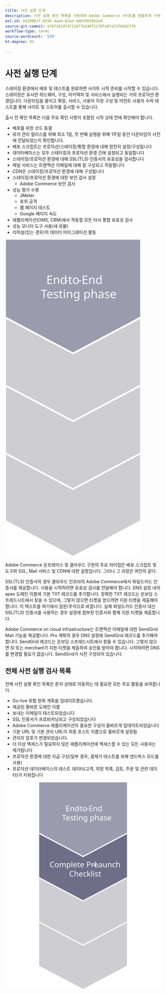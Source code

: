 ```yaml
---
title: 사전 실행 단계
description: 사전 실행 확인 목록을 사용하여 Adobe Commerce 사이트를 원활하게 구현할 수 있습니다.
exl-id: bd10881f-0336-4aa4-82ad-4d635010e2e4
source-git-commit: e76f101df47116f7b246f21f0fe0fa72769d2776
workflow-type: tm+mt
source-wordcount: '520'
ht-degree: 0%

---
```


# 사전 실행 단계

스테이징 환경에서 배포 및 테스트를 완료하면 사이트 시작 준비를 시작할 수 있습니다. 스테이징은 유사한 하드웨어, 구성, 아키텍처 및 서비스에서 실행되는 거의 프로덕션 환경입니다. 다운타임을 줄이고 확장, 서비스, 사용자 지정 구성 및 머천트 사용자 수락 테스트를 통해 사이트 및 스토어를 출시할 수 있습니다.

출시 전 확인 목록은 다음 주요 확인 사항이 포함된 시작 상태 전에 확인해야 합니다.

- 배포를 위한 코드 동결
- 유지 관리 릴리스를 위해 최소 1일, 첫 번째 실행을 위해 1주일 동안 다운타임이 사전에 전달되었는지 확인합니다.
- 배포 스크립트는 프로덕션/스테이징/통합 환경에 대해 완전히 설정/구성됩니다
- 데이터베이스는 모두 스테이징과 프로덕션 환경 간에 설정되고 동일합니다
- 스테이징/프로덕션 환경에 대해 SSL(TLS) 인증서의 유효성을 검사합니다
- 메일 서비스는 트랜잭션 이메일에 대해 잘 구성되고 작동합니다
- CDN은 스테이징/프로덕션 환경에 대해 구성됩니다
- 스테이징/프로덕션 환경에 대한 보안 검사 설정
   - Adobe Commerce 보안 검사
- 성능 평가 수행
   - JMeter
   - 포위 공격
   - 웹 페이지 테스트
   - Google 페이지 속도
- 애플리케이션(OMS, CRM)에서 작동할 모든 타사 통합 유효성 검사
- 성능 모니터 도구 사용(새 유물)
- 리허설(있는 경우)의 데이터 마이그레이션 활동

![실행 프로세스의 1단계를 보여주는 다이어그램](../../assets/playbooks/launch-steps-1.svg)

Adobe Commerce 온프레미스 및 클라우드 구현의 주요 차이점은 배포 스크립트 및 도구와 SSL, Mail 서비스 및 CDN에 대한 설정입니다. 그러나 그 과정은 여전히 같다.

SSL(TLS) 인증서의 경우 클라우드 인프라의 Adobe Commerce에서 와일드카드 인증서를 제공합니다. 사용을 시작하려면 유효성 검사를 전달해야 합니다. DNS 설정 내의 apex 도메인 이름에 기본 TXT 레코드를 추가합니다. 정확한 TXT 레코드는 온보딩 스프레드시트에서 찾을 수 있으며, 그렇지 않으면 티켓을 얻으려면 지원 티켓을 제출해야 합니다. 이 텍스트를 여기에서 질문/주석으로 바꿉니다. 실제 와일드카드 인증서 대신 SSL(TLS) 인증서를 사용하는 경우 설정에 첨부된 인증서와 함께 지원 티켓을 제출합니다.

Adobe Commerce on cloud infrastructure는 트랜잭션 이메일에 대한 SendGrid Mail 기능을 제공합니다. Pro 계획의 경우 DNS 설정에 SendGrid 레코드를 추가해야 합니다. SendGrid 레코드는 온보딩 스프레드시트에서 찾을 수 있습니다. 그렇지 않으면 SI 또는 merchant가 지원 티켓을 제출하여 승인을 받아야 합니다. 시작하려면 DNS를 변경할 필요가 없습니다. SendGrid가 사전 구성되어 있습니다.

## 전체 사전 실행 검사 목록

전체 사전 실행 확인 목록은 론치 상태로 이동하는 데 필요한 모든 주요 활동을 보여줍니다.

- Go-live 위험 완화 계획을 업데이트했습니다.
- 제공된 올바른 도메인 이름
- 보내는 이메일이 테스트되었습니다
- SSL 인증서가 프로비저닝되고 구성되었습니다
- Adobe Commerce 애플리케이션의 중요한 구성이 올바르게 업데이트되었습니다
- 기본 URL 및 기본 관리 URL이 최종 호스트 이름으로 올바르게 설정됨
- 관리자 암호가 변경되었습니다.
- 더 이상 액세스가 필요하지 않은 애플리케이션에 액세스할 수 있는 모든 사용자는 제거됩니다
- 프로덕션 환경에 대한 지급 구성(일부 경우, 결제가 테스트를 위해 샌드박스 모드를 사용)
- 프로덕션 데이터베이스의 테스트 데이터(고객, 희망 목록, 검토, 주문 및 관련 데이터)가 지워집니다

![실행 프로세스의 2단계를 보여주는 다이어그램](../../assets/playbooks/launch-steps-2.svg)
